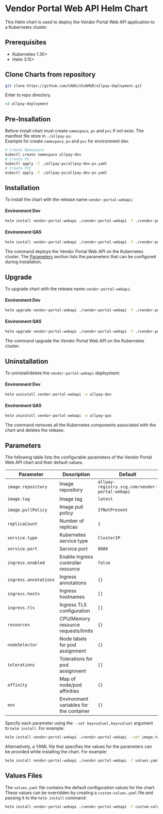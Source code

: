 # Vendor Portal Web API Helm Chart

This Helm chart is used to deploy the Vendor Portal Web API application to a Kubernetes cluster.

## Prerequisites

- Kubernetes 1.30+
- Helm 3.15+

## Clone Charts from repository

```bash
git clone https://github.com/CADGithubMGR/allpay-deployment.git
```
Enter to repo directory.
```bash
cd allpay-deployment
```
## Pre-Insallation
Before install chart must create `namespace`, `pv` and `pvc` if not exist. The manifest file store in `./allpay-pv`.
<br/>Example for create `namespace`, `pv` and `pvc` for environment dev.
```bash
# Create Namespace
kubectl create namespace allpay-dev
# Create PV
kubectl apply -f ./allpay-pv/allpay-dev-pv.yaml
# Create PVC
kubectl apply -f ./allpay-pv/allpay-dev-pv.yaml
```

## Installation

To install the chart with the release name `vendor-portal-webapi`:

#### Environment Dev

```bash
helm install vendor-portal-webapi ./vendor-portal-webapi -f ./vendor-portal-webapi/values.dev.yaml -n allpay-dev
```
#### Environment QAS

```bash
helm install vendor-portal-webapi ./vendor-portal-webapi -f ./vendor-portal-webapi/values.qas.yaml -n allpay-qas
```

The command deploys the Vendor Portal Web API on the Kubernetes cluster. The [Parameters](#parameters) section lists the parameters that can be configured during installation.

## Upgrade

To upgrade chart with the release name `vendor-portal-webapi`:

#### Environment Dev

```bash
helm upgrade vendor-portal-webapi ./vendor-portal-webapi -f ./vendor-portal-webapi/values.dev.yaml -n allpay-dev
```
#### Environment QAS

```bash
helm upgrade vendor-portal-webapi ./vendor-portal-webapi -f ./vendor-portal-webapi/values.qas.yaml -n allpay-qas
```

The command upgrade the Vendor Portal Web API on the Kubernetes cluster.

## Uninstallation

To uninstall/delete the `vendor-portal-webapi` deployment:

#### Environment Dev

```bash
helm uninstall vendor-portal-webapi -n allpay-dev
```
#### Environment QAS

```bash
helm uninstall vendor-portal-webapi -n allpay-qas
```

The command removes all the Kubernetes components associated with the chart and deletes the release.

## Parameters

The following table lists the configurable parameters of the Vendor Portal Web API chart and their default values.

| Parameter                        | Description                                                  | Default                   |
|----------------------------------|--------------------------------------------------------------|---------------------------|
| `image.repository`               | Image repository                                             | `allpay-registry.scg.com/vendor-portal-webapi` |
| `image.tag`                      | Image tag                                                    | `latest`                  |
| `image.pullPolicy`               | Image pull policy                                            | `IfNotPresent`            |
| `replicaCount`                   | Number of replicas                                           | `1`                       |
| `service.type`                   | Kubernetes service type                                      | `ClusterIP`               |
| `service.port`                   | Service port                                                 | `8080`                    |
| `ingress.enabled`                | Enable ingress controller resource                           | `false`                   |
| `ingress.annotations`            | Ingress annotations                                          | `{}`                      |
| `ingress.hosts`                  | Ingress hostnames                                            | `[]`                      |
| `ingress.tls`                    | Ingress TLS configuration                                    | `[]`                      |
| `resources`                      | CPU/Memory resource requests/limits                          | `{}`                      |
| `nodeSelector`                   | Node labels for pod assignment                               | `{}`                      |
| `tolerations`                    | Tolerations for pod assignment                               | `[]`                      |
| `affinity`                       | Map of node/pod affinities                                   | `{}`                      |
| `env`                            | Environment variables for the container                      | `{}`                      |

Specify each parameter using the `--set key=value[,key=value]` argument to `helm install`. For example:

```bash
helm install vendor-portal-webapi ./vendor-portal-webapi --set image.tag=1.2.3,replicaCount=2
```

Alternatively, a YAML file that specifies the values for the parameters can be provided while installing the chart. For example:

```bash
helm install vendor-portal-webapi ./vendor-portal-webapi -f values.yaml
```

## Values Files

The `values.yaml` file contains the default configuration values for the chart. These values can be overridden by creating a `custom-values.yaml` file and passing it to the `helm install` command:

```bash
helm install vendor-portal-webapi ./vendor-portal-webapi -f custom-values.yaml
```
